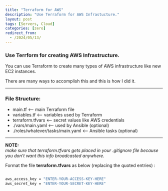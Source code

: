 ```yaml
---
title: "Terraform for AWS"
description: "Use Terraform for AWS Infrastucture."
layout: post
tags: [Servers, Cloud]
categories: [zero]
redirect_from:
  - /2024/05/13/
---
```

### Use Terrform for creating AWS Infrastructure.


You can use Terraform to create many types of AWS infrastructure like new EC2 instances.

There are many ways to accomplish this and this is how I did it.


___

### File Structure:

+ main.tf  <— main Terraform file
+ variables.tf <— variables used by Terraform
+ terraform.tfvars <— secret values like AWS credentials
+ ./vars/main.yaml <— used by Ansible (optional)
+ ./roles/whatever/tasks/main.yaml <— Ansible tasks (optional)

___


**NOTE:**  
*make sure that terraform.tfvars gets placed in your .gitignore file because you don’t want this info broadcasted anywhere.*


Format the file **terraform.tfvars** as below (replacing the quoted entries) : 


~~~bash

aws_access_key = "ENTER-YOUR-ACCESS-KEY-HERE"
aws_secret_key = "ENTER-YOUR-SECRET-KEY-HERE"

~~~
